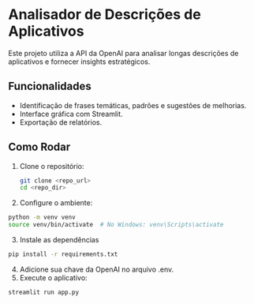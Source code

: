 # Analisador de Descrições de Aplicativos

Este projeto utiliza a API da OpenAI para analisar longas descrições de aplicativos e fornecer insights estratégicos.

## Funcionalidades
- Identificação de frases temáticas, padrões e sugestões de melhorias.
- Interface gráfica com Streamlit.
- Exportação de relatórios.

## Como Rodar
1. Clone o repositório:
   ```bash
   git clone <repo_url>
   cd <repo_dir>

2. Configure o ambiente:
```bash
python -m venv venv
source venv/bin/activate  # No Windows: venv\Scripts\activate
```
3. Instale as dependências
```bash
pip install -r requirements.txt
```
4. Adicione sua chave da OpenAI no arquivo .env.
5. Execute o aplicativo:
```bash
streamlit run app.py
```


